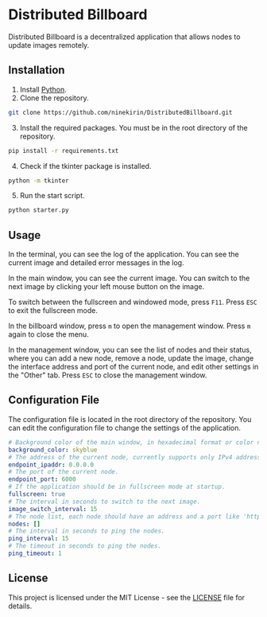 # Distributed Billboard

Distributed Billboard is a decentralized application that allows nodes to update images remotely.

## Installation

1. Install [Python](https://www.python.org/downloads/).
2. Clone the repository.

```bash
git clone https://github.com/ninekirin/DistributedBillboard.git
```

3. Install the required packages. You must be in the root directory of the repository.

```bash
pip install -r requirements.txt
```

4. Check if the tkinter package is installed.

```bash
python -m tkinter
```

5. Run the start script.

```bash
python starter.py
```

## Usage

In the terminal, you can see the log of the application. You can see the current image and detailed error messages in the log.

In the main window, you can see the current image. You can switch to the next image by clicking your left mouse button on the image.

To switch between the fullscreen and windowed mode, press `F11`. Press `ESC` to exit the fullscreen mode.

In the billboard window, press `m` to open the management window. Press `m` again to close the menu.

In the management window, you can see the list of nodes and their status, where you can add a new node, remove a node, update the image, change the interface address and port of the current node, and edit other settings in the "Other" tab. Press `ESC` to close the management window.

## Configuration File

The configuration file is located in the root directory of the repository. You can edit the configuration file to change the settings of the application.

```yaml
# Background color of the main window, in hexadecimal format or color name.
background_color: skyblue
# The address of the current node, currently supports only IPv4 addresses.
endpoint_ipaddr: 0.0.0.0
# The port of the current node.
endpoint_port: 6000
# If the application should be in fullscreen mode at startup.
fullscreen: true
# The interval in seconds to switch to the next image.
image_switch_interval: 15
# The node list, each node should have an address and a port like 'http://<address>:<port>'.
nodes: []
# The interval in seconds to ping the nodes.
ping_interval: 15
# The timeout in seconds to ping the nodes.
ping_timeout: 1
```

## License

This project is licensed under the MIT License - see the [LICENSE](LICENSE) file for details.
